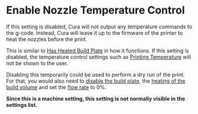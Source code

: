 Enable Nozzle Temperature Control
====
If this setting is disabled, Cura will not output any temperature commands to the g-code. Instead, Cura will leave it up to the firmware of the printer to heat the nozzles before the print.

This is similar to [Has Heated Build Plate](machine_heated_bed.md) in how it functions. If this setting is disabled, the temperature control settings such as [Printing Temperature](../material/material_print_temperature.md) will not be shown to the user.

Disabling this temporarily could be used to perform a dry run of the print. For that, you would also need to [disable the build plate](machine_heated_bed.md), the [heating of the build volume](machine_heated_build_volume.md) and set the [flow rate](../material/material_flow.md) to 0%.

**Since this is a machine setting, this setting is not normally visible in the settings list.**